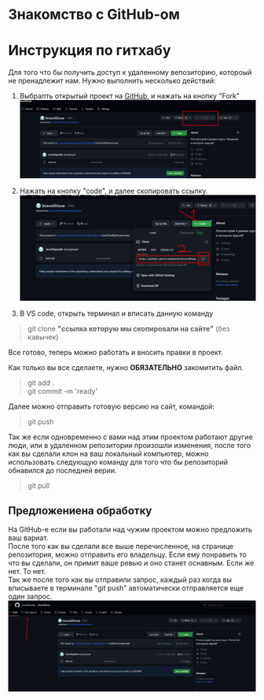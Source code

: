 # Знакомство с GitHub-ом 

# Инструкция по гитхабу

Для того что бы получить доступ к удаленному вепозиторию, котороый не пренадлежит нам. Нужно выполнить несколько действий:

1. Выбрапть открытый проект на [GitHub](https://github.com/JerarDepardie/brave30June), и нажать на кнопку "Fork" ![Тут должен быть скриншет, и стрелка к кнопке форг](Screenshot_7.png)

2. Нажать на кнопку "code", и далее скопировать ссылку. ![Тут должен быть скриншет, и стрелка к кнопке code и ссылке](Screenshot_1.png)

3. В VS code, открыть терминал и вписать данную команду 
> git clone **"ссылка которую мы скопировали на сайте"** (без кавычек)

 Все готово, теперь можно работать и вносить правки в проект.

 Как только вы все сделаете, нужно **ОБЯЗАТЕЛЬНО** закомитить файл.

 > git add .  
 > git commit -m 'ready'

 Далее можно отправить готовую версию на сайт, командой:

 > git push

 Так же если одновременно с вами над этим проектом работают другие люди, или в удаленном репозитории произошли изменения, после того как вы сделали клон на ваш локальный компьютер, можно использовать следующую команду для того что бы репозиторий обнавился до последней верии.

 > git pull

 ## Предложениена обработку

 На GitHub-е если вы работали над чужим проектом можно предложить ваш вариат.  
 После того как вы сделали все выше перечисленное, на странице репозитория, можно отправить его владельцу. Если ему понравить то что вы сделали, он примит ваше ревью и оно станет оснавным. Если же нет. То нет.  
 Так же после того как вы отправили запрос, каждый раз когда вы вписываете в терминале "git push" автоматически отправляется еще один запрос.![Картинка где показанно куда нажать, для отправки своего варианта](Screenshot_2.png)
